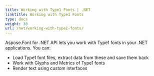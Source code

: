 ```yaml
---
title: Working with Type1 Fonts | .NET
linktitle: Working with Type1 Fonts
type: docs
weight: 30
url: /net/working-with-type1-fonts/
---
```


Aspose.Font for .NET API lets you work with Type1 fonts in your .NET applications. You can:
 * Load Type1 font files, extract data from these and save them back
 * Work with Glyphs and Metrics of Type1 fonts
 * Render text using custom interfaces
